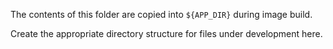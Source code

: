 The contents of this folder are copied into `${APP_DIR}` during image build.

Create the appropriate directory structure for files under development here.
